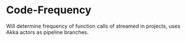 # Code-Frequency
Will determine frequency of function calls of streamed in projects, uses Akka actors as pipeline branches.
